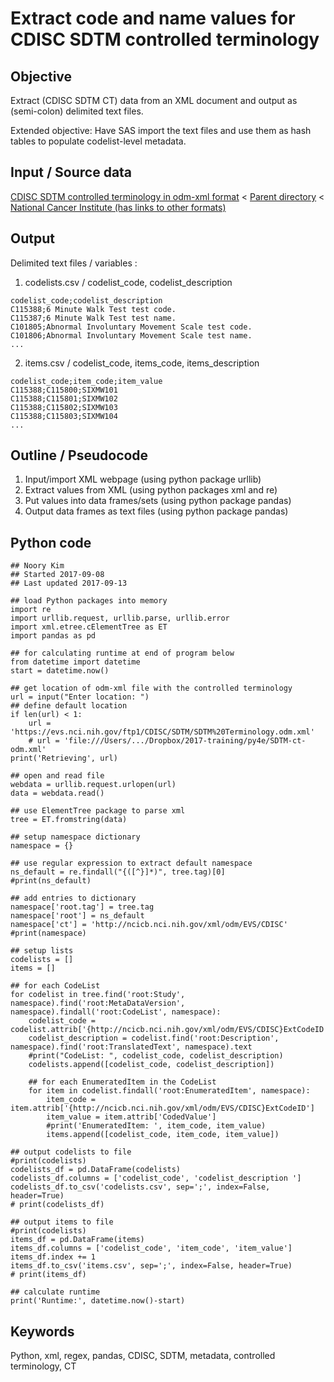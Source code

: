 # Extract code and name values for CDISC SDTM controlled terminology

## Objective

Extract (CDISC SDTM CT) data from an XML document and output as (semi-colon) delimited text files.

Extended objective: Have SAS import the text files and use them as hash tables to populate codelist-level metadata.


## Input / Source data

[CDISC SDTM controlled terminology in odm-xml format](https://evs.nci.nih.gov/ftp1/CDISC/SDTM/SDTM%20Terminology.odm.xml) < [Parent directory](https://evs.nci.nih.gov/ftp1/CDISC/SDTM/) < [National Cancer Institute (has links to other formats)](https://www.cancer.gov/research/resources/terminology/cdisc)


## Output 

Delimited text files / variables : 

1. codelists.csv /  codelist_code, codelist_description
```
codelist_code;codelist_description 
C115388;6 Minute Walk Test test code.
C115387;6 Minute Walk Test test name.
C101805;Abnormal Involuntary Movement Scale test code.
C101806;Abnormal Involuntary Movement Scale test name.
...
```

2. items.csv / codelist_code, items_code, items_description
```
codelist_code;item_code;item_value
C115388;C115800;SIXMW101
C115388;C115801;SIXMW102
C115388;C115802;SIXMW103
C115388;C115803;SIXMW104
...
```

## Outline / Pseudocode

1. Input/import XML webpage (using python package urllib)
2. Extract values from XML (using python packages xml and re)
3. Put values into data frames/sets (using python package pandas)
4. Output data frames as text files (using python package pandas)


## Python code

```
## Noory Kim
## Started 2017-09-08
## Last updated 2017-09-13

## load Python packages into memory
import re
import urllib.request, urllib.parse, urllib.error
import xml.etree.cElementTree as ET
import pandas as pd

## for calculating runtime at end of program below
from datetime import datetime
start = datetime.now()

## get location of odm-xml file with the controlled terminology
url = input("Enter location: ")
## define default location
if len(url) < 1:
	url = 'https://evs.nci.nih.gov/ftp1/CDISC/SDTM/SDTM%20Terminology.odm.xml'	
	# url = 'file:///Users/.../Dropbox/2017-training/py4e/SDTM-ct-odm.xml'
print('Retrieving', url)

## open and read file
webdata = urllib.request.urlopen(url)
data = webdata.read()

## use ElementTree package to parse xml
tree = ET.fromstring(data)

## setup namespace dictionary
namespace = {}

## use regular expression to extract default namespace
ns_default = re.findall("{([^}]*)", tree.tag)[0]
#print(ns_default)

## add entries to dictionary
namespace['root.tag'] = tree.tag
namespace['root'] = ns_default
namespace['ct'] = 'http://ncicb.nci.nih.gov/xml/odm/EVS/CDISC'
#print(namespace)

## setup lists
codelists = []
items = []

## for each CodeList
for codelist in tree.find('root:Study', namespace).find('root:MetaDataVersion', namespace).findall('root:CodeList', namespace):
	codelist_code = codelist.attrib['{http://ncicb.nci.nih.gov/xml/odm/EVS/CDISC}ExtCodeID']
	codelist_description = codelist.find('root:Description', namespace).find('root:TranslatedText', namespace).text
	#print("CodeList: ", codelist_code, codelist_description)
	codelists.append([codelist_code, codelist_description])

	## for each EnumeratedItem in the CodeList
	for item in codelist.findall('root:EnumeratedItem', namespace):
		item_code = item.attrib['{http://ncicb.nci.nih.gov/xml/odm/EVS/CDISC}ExtCodeID']
		item_value = item.attrib['CodedValue']
		#print('EnumeratedItem: ', item_code, item_value)
		items.append([codelist_code, item_code, item_value])

## output codelists to file
#print(codelists)
codelists_df = pd.DataFrame(codelists)
codelists_df.columns = ['codelist_code', 'codelist_description ']
codelists_df.to_csv('codelists.csv', sep=';', index=False, header=True)
# print(codelists_df)

## output items to file
#print(codelists)
items_df = pd.DataFrame(items)
items_df.columns = ['codelist_code', 'item_code', 'item_value']
items_df.index += 1
items_df.to_csv('items.csv', sep=';', index=False, header=True)
# print(items_df)

## calculate runtime
print('Runtime:', datetime.now()-start)
```

## Keywords

Python, xml, regex, pandas,
CDISC, SDTM, metadata, controlled terminology, CT
